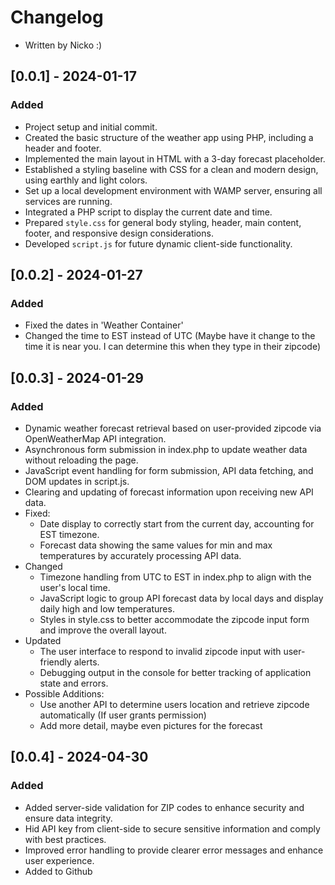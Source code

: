 # Changelog
- Written by Nicko :)
## [0.0.1] - 2024-01-17
### Added
- Project setup and initial commit.
- Created the basic structure of the weather app using PHP, including a header and footer.
- Implemented the main layout in HTML with a 3-day forecast placeholder.
- Established a styling baseline with CSS for a clean and modern design, using earthly and light colors.
- Set up a local development environment with WAMP server, ensuring all services are running.
- Integrated a PHP script to display the current date and time.
- Prepared `style.css` for general body styling, header, main content, footer, and responsive design considerations.
- Developed `script.js` for future dynamic client-side functionality.

## [0.0.2] - 2024-01-27
### Added
- Fixed the dates in 'Weather Container'
- Changed the time to EST instead of UTC (Maybe have it change to the time it is near you. I can determine this when they type in their zipcode)

## [0.0.3] - 2024-01-29
### Added
- Dynamic weather forecast retrieval based on user-provided zipcode via OpenWeatherMap API integration.
- Asynchronous form submission in index.php to update weather data without reloading the page.
- JavaScript event handling for form submission, API data fetching, and DOM updates in script.js.
- Clearing and updating of forecast information upon receiving new API data.
- Fixed: 
    - Date display to correctly start from the current day, accounting for EST timezone.
    - Forecast data showing the same values for min and max temperatures by accurately processing API data.
- Changed
    - Timezone handling from UTC to EST in index.php to align with the user's local time.
    - JavaScript logic to group API forecast data by local days and display daily high and low temperatures.
    - Styles in style.css to better accommodate the zipcode input form and improve the overall layout.
- Updated
    - The user interface to respond to invalid zipcode input with user-friendly alerts.
    - Debugging output in the console for better tracking of application state and errors.
- Possible Additions:
    - Use another API to determine users location and retrieve zipcode automatically (If user grants permission)
    - Add more detail, maybe even pictures for the forecast

## [0.0.4] - 2024-04-30
### Added
- Added server-side validation for ZIP codes to enhance security and ensure data integrity.
- Hid API key from client-side to secure sensitive information and comply with best practices.
- Improved error handling to provide clearer error messages and enhance user experience.
- Added to Github






